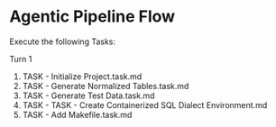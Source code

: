 # Agentic Pipeline Flow

Execute the following Tasks:

Turn 1

1. TASK - Initialize Project.task.md
2. TASK - Generate Normalized Tables.task.md
3. TASK - Generate Test Data.task.md
4. TASK - TASK - Create Containerized SQL Dialect Environment.md
5. TASK - Add Makefile.task.md